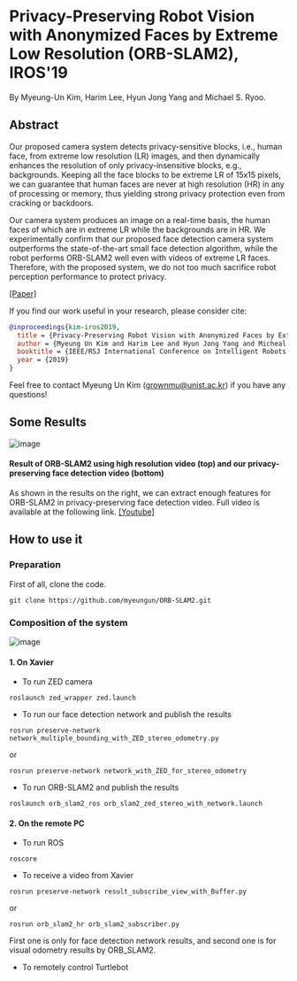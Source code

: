 # Privacy-Preserving Robot Vision with Anonymized Faces by Extreme Low Resolution (ORB-SLAM2), IROS'19

By Myeung-Un Kim, Harim Lee, Hyun Jong Yang and Michael S. Ryoo.

## Abstract 

Our proposed camera system detects privacy-sensitive blocks, i.e., human face, from extreme low resolution (LR) images, and then dynamically enhances the resolution of only privacy-insensitive blocks, e.g., backgrounds. Keeping all the face blocks to be extreme LR of 15x15 pixels, we can guarantee that human faces are never at high resolution (HR) in any of processing or memory, thus yielding strong privacy protection even from cracking or backdoors.  

Our camera system produces an image on a real-time basis, the human faces of which are in extreme LR while the backgrounds are in HR. We experimentally confirm that our proposed face detection camera system outperforms the state-of-the-art small face detection algorithm, while the robot performs ORB-SLAM2 well even with videos of extreme LR faces. Therefore, with the proposed system, we do not too much sacrifice robot perception performance to protect privacy.

[[Paper]](https://ieeexplore.ieee.org/document/8967681)

If you find our work useful in your research, please consider cite:
```bibtex
@inproceedings{kim-iros2019,
  title = {Privacy-Preserving Robot Vision with Anonymized Faces by Extreme Low Resolution},
  author = {Myeung Un Kim and Harim Lee and Hyun Jong Yang and Micheal S. Ryoo},
  booktitle = {IEEE/RSJ International Conference on Intelligent Robots and Systems (IROS)},
  year = {2019}
}
```
Feel free to contact Myeung Un Kim (grownmu@unist.ac.kr) if you have any questions!

## Some Results

![image](https://user-images.githubusercontent.com/26617052/76276344-ed27a100-62c8-11ea-82fe-0337c6a25aba.png)

#### Result of ORB-SLAM2 using high resolution video (top) and our privacy-preserving face detection video (bottom)  
As shown in the results on the right, we can extract enough features for ORB-SLAM2 in privacy-preserving face detection video. Full video is available at the following link. [[Youtube]](https://youtu.be/_W6e6xPRsM0)

## How to use it
### Preparation
First of all, clone the code.

```
git clone https://github.com/myeungun/ORB-SLAM2.git
```

### Composition of the system

![image](https://user-images.githubusercontent.com/26617052/76387645-c3df4180-63aa-11ea-8498-318e8ef64d59.png)

#### 1. On Xavier
- To run ZED camera
```
roslaunch zed_wrapper zed.launch
```
- To run our face detection network and publish the results
```
rosrun preserve-network network_multiple_bounding_with_ZED_stereo_odometry.py
```
or 
```
rosrun preserve-network network_with_ZED_for_stereo_odometry
```
- To run ORB-SLAM2 and publish the results
```
roslaunch orb_slam2_ros orb_slam2_zed_stereo_with_network.launch
```

#### 2. On the remote PC
- To run ROS
```
roscore
```
- To receive a video from Xavier
```
rosrun preserve-network result_subscribe_view_with_Buffer.py
```
or 
```
rosrun orb_slam2_hr orb_slam2_subscriber.py
```
First one is only for face detection network results, and second one is for visual odometry results by ORB_SLAM2.

- To remotely control Turtlebot
